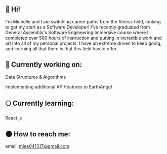 ## 👼 Hi! 

I'm Michelle and I am switching career paths from the fitness field, looking to get my start as a Software Developer! I've recently graduated from General Assembly's Software Engineering Immersive course where I completed over 500 hours of instruction and putting in incredible work and art into all of my personal projects. I have an extreme driven to keep going, and learning all that there is that this field has to offer.

## 🌙 Currently working on:
Data Structures & Algorithms

Implementing additional API/features to EarthAngel

## 🌕 Currently learning:
React.js

## 🌑 How to reach me:
email: mlee041317@gmail.com

